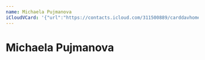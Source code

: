```yaml
---
name: Michaela Pujmanova
iCloudVCard: '{"url":"https://contacts.icloud.com/311500889/carddavhome/card/NDY5NWY3MzctY2E2ZS00YTEwLWI1N2MtNmE3ZTZmYzBlMzQ2.vcf","etag":"\"kmfhct87\"","data":"BEGIN:VCARD\r\nVERSION:3.0\r\nFN:\r\nN:Pujmanova;Michaela;;;\r\nUID:4695f737-ca6e-4a10-b57c-6a7e6fc0e346\r\nPRODID:ez-vcard 0.9.13-fc\r\nREV:2025-04-03T22:13:29Z\r\nORG:;\r\n;TYPE=jpeg;VALUE=uri:https://gateway.icloud.com/contacts/311500889/ck/card/\r\n 22929145b30b7eecdd4cbc0e61d07402\r\nEND:VCARD"}'
---
```

# Michaela Pujmanova